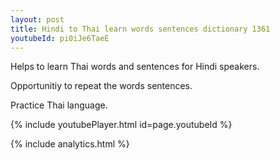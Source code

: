```yaml
---
layout: post
title: Hindi to Thai learn words sentences dictionary 1361 
youtubeId: pi0iJe6TaeE
---
```

 
 
Helps to learn Thai words and sentences for Hindi speakers.

Opportunitiy to repeat the words sentences. 

Practice Thai language. 
 
{% include youtubePlayer.html id=page.youtubeId %}
 
 
{% include analytics.html %}